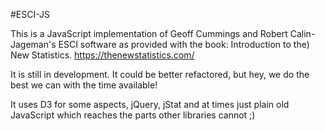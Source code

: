 #ESCI-JS

This is a JavaScript implementation of Geoff Cummings and Robert Calin-Jageman's ESCI software as provided with the book: Introduction to the) New Statistics.
https://thenewstatistics.com/

It is still in development. It could be better refactored, but hey, we do the best we can with the time available!

It uses D3 for some aspects, jQuery, jStat and at times just plain old JavaScript which reaches the parts other libraries cannot ;)










